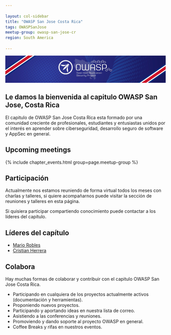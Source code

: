 ```yaml
---

layout: col-sidebar
title: "OWASP San Jose Costa Rica"
tags: OWASPSanJose
meetup-group: owasp-san-jose-cr
region: South America

---
```


<img src="assets/images/owasp_top.jpeg" />

## Le damos la bienvenida al capitulo OWASP San Jose, Costa Rica

El capitulo de OWASP San Jose Costa Rica esta formado por una comunidad creciente de profesionales, estudiantes y entusiastas unidos por el interés en aprender sobre ciberseguridad, desarrollo seguro de software y AppSec en general.

## Upcoming meetings

{% include chapter_events.html group=page.meetup-group %}

## Participación

Actualmente nos estamos reuniendo de forma virtual todos los meses con charlas y talleres, si quiere acompañarnos puede visitar la sección de reuniones y talleres en esta página.

Si quisiera participar compartiendo conocimiento puede contactar a los líderes del capítulo.

## Líderes del capítulo

- [Mario Robles](mario.robles@owasp.org)
- [Cristian Herrera](cristian.herrera@owasp.org)

## Colabora

Hay muchas formas de colaborar y contribuir con el capitulo OWASP San Jose Costa Rica.

- Participando en cualquiera de los proyectos actualmente activos (documentación y herramientas).
- Proponiendo nuevos proyectos.
- Participando y aportando ideas en nuestra lista de correo.
- Asistiendo a las conferencias y reuniones.
- Promoviendo y dando soporte al proyecto OWASP en general.
- Coffee Breaks y rifas en nuestros eventos.
